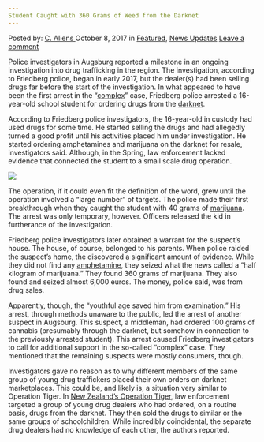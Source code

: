 ```yaml
---
Student Caught with 360 Grams of Weed from the Darknet
---
```

<article class="post-listing post-22969 post type-post status-publish format-standard has-post-thumbnail hentry 
 tag-6009 tag-caught tag-darknet tag-grams tag-student tag-weed">
<div class="post-inner">
<span>Posted by: <a href="https://www.deepdotweb.com/author/caliens/" title="">C. Aliens </a></span>
<span>October 8, 2017</span>
<span>in <a href="https://www.deepdotweb.com/category/deepdot-news/" rel="category tag">Featured</a>, <a href="https://www.deepdotweb.com/category/news-updates/" rel="category tag">News Updates</a></span>
<span><a href="https://www.deepdotweb.com/2017/10/08/student-caught-360-grams-weed-darknet/#respond">Leave a comment</a></span>


<p>Police investigators in Augsburg reported a milestone in an ongoing investigation into drug trafficking in the region. The investigation, according to Friedberg police, began in early 2017, but the dealer(s) had been selling drugs far before the start of the investigation. In what appeared to have been the first arrest in the “<a href="https://www.stadtzeitung.de/augsburg-city/blaulicht/halbes-kilo-marihuana-sichergestellt-polizei-friedberg-nimmt-16-jaehrigen-schueler-aus-augsburg-fest-d32402.html">complex</a>” case, Friedberg police arrested a 16-year-old school student for ordering drugs from the <a href="https://www.deepdotweb.com/dark-net-market-comparison-chart/">darknet</a>.</p>
<p>According to Friedberg police investigators, the 16-year-old in custody had used drugs for some time. He started selling the drugs and had allegedly turned a good profit until his activities placed him under investigation. He started ordering amphetamines and marijuana on the darknet for resale, investigators said. Although, in the Spring, law enforcement lacked evidence that connected the student to a small scale drug operation.</p>
<p><img class="wp-image-22971 aligncenter" src="https://www.deepdotweb.com/wp-content/uploads/2017/10/word-image-15.jpeg" srcset="https://www.deepdotweb.com/wp-content/uploads/2017/10/word-image-15.jpeg 717w, https://www.deepdotweb.com/wp-content/uploads/2017/10/word-image-15-300x201.jpeg 300w, https://www.deepdotweb.com/wp-content/uploads/2017/10/word-image-15-290x195.jpeg 290w" sizes="(max-width: 717px) 100vw, 717px" /></p>
<p>The operation, if it could even fit the definition of the word, grew until the operation involved a “large number” of targets. The police made their first breakthrough when they caught the student with 40 grams of <a href="https://www.deepdotweb.com/tag/weed/">marijuana</a>. The arrest was only temporary, however. Officers released the kid in furtherance of the investigation.</p>
<p>Friedberg police investigators later obtained a warrant for the suspect&#8217;s house. The house, of course, belonged to his parents. When police raided the suspect&#8217;s home, the discovered a significant amount of evidence. While they did not find any <a href="https://www.deepdotweb.com/tag/amphetamines/">amphetamine</a>, they seized what the news called a “half kilogram of marijuana.” They found 360 grams of marijuana. They also found and seized almost 6,000 euros. The money, police said, was from drug sales.</p>
<p>Apparently, though, the &#8220;youthful age saved him from examination.” His arrest, through methods unaware to the public, led the arrest of another suspect in Augsburg. This suspect, a middleman, had ordered 100 grams of cannabis (presumably through the darknet, but somehow in connection to the previously arrested student). This arrest caused Friedberg investigators to call for additional support in the so-called “complex” case. They mentioned that the remaining suspects were mostly consumers, though.</p>
<p>Investigators gave no reason as to why different members of the same group of young drug traffickers placed their own orders on darknet marketplaces. This could be, and likely is, a situation very similar to Operation Tiger. In <a href="https://www.deepdotweb.com/2017/09/01/new-zealands-operation-tiger-targeted-young-darknet-users/">New Zealand&#8217;s Operation Tiger</a>, law enforcement targeted a group of young drug dealers who had ordered, on a routine basis, drugs from the darknet. They then sold the drugs to similar or the same groups of schoolchildren. While incredibly coincidental, the separate drug dealers had no knowledge of each other, the authors reported.</p>
</div>
<span style="display:none"><a href="https://www.deepdotweb.com/tag/360/" rel="tag">360</a> <a href="https://www.deepdotweb.com/tag/caught/" rel="tag">caught</a> <a href="https://www.deepdotweb.com/tag/darknet/" rel="tag">darknet</a> <a href="https://www.deepdotweb.com/tag/grams/" rel="tag">grams</a> <a href="https://www.deepdotweb.com/tag/student/" rel="tag">student</a> <a href="https://www.deepdotweb.com/tag/weed/" rel="tag">weed</a></span> <span style="display:none" class="updated">2017-10-08</span>
<div style="display:none" class="vcard author" itemprop="author" itemscope itemtype="http://schema.org/Person"><strong class="fn" itemprop="name"><a href="https://www.deepdotweb.com/author/caliens/" title="Posts by C. Aliens" rel="author">C. Aliens</a></strong></div>
</div>
</article>

